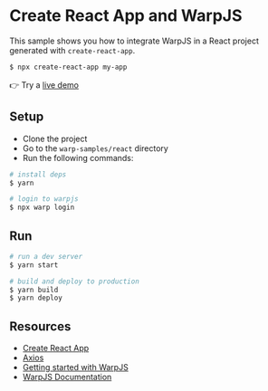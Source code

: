 # Create React App and WarpJS

This sample shows you how to integrate WarpJS in a React project generated with `create-react-app`.

```bash
$ npx create-react-app my-app
```

👉 Try a [live demo](https://warpjs-0bvhul2n4rn58ukel5q6jvmr1.storage.googleapis.com/index.html)

## Setup

- Clone the project
- Go to the `warp-samples/react` directory
- Run the following commands:

```bash
# install deps
$ yarn

# login to warpjs
$ npx warp login
```

## Run

```bash
# run a dev server
$ yarn start

# build and deploy to production
$ yarn build
$ yarn deploy
```

## Resources

- [Create React App](https://github.com/facebook/create-react-app)
- [Axios](https://github.com/axios/axios)
- [Getting started with WarpJS](https://warpjs.dev/docs/getting-started)
- [WarpJS Documentation](https://warpjs.dev)
